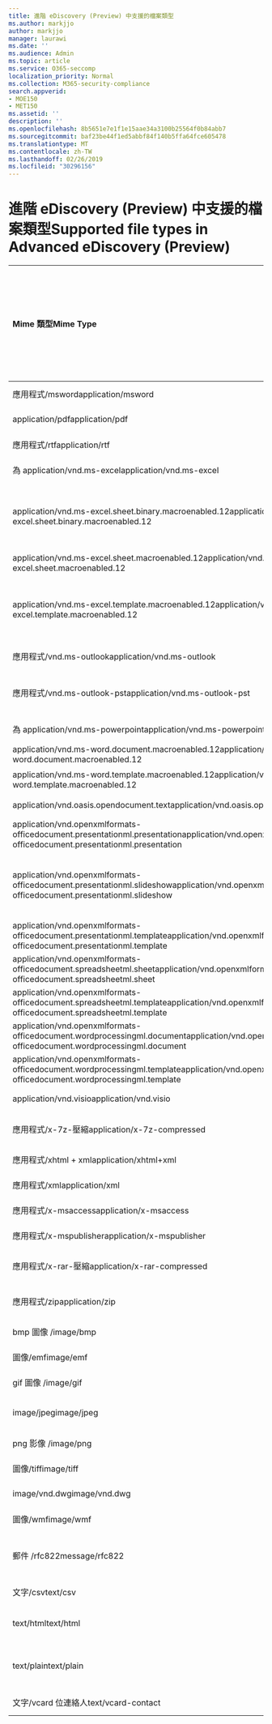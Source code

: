 ```yaml
---
title: 進階 eDiscovery (Preview) 中支援的檔案類型
ms.author: markjjo
author: markjjo
manager: laurawi
ms.date: ''
ms.audience: Admin
ms.topic: article
ms.service: O365-seccomp
localization_priority: Normal
ms.collection: M365-security-compliance
search.appverid:
- MOE150
- MET150
ms.assetid: ''
description: ''
ms.openlocfilehash: 8b5651e7e1f1e15aae34a3100b25564f0b84abb7
ms.sourcegitcommit: baf23be44f1ed5abbf84f140b5ffa64fce605478
ms.translationtype: MT
ms.contentlocale: zh-TW
ms.lasthandoff: 02/26/2019
ms.locfileid: "30296156"
---
```

# <a name="supported-file-types-in-advanced-ediscovery-preview"></a><span data-ttu-id="0fb64-102">進階 eDiscovery (Preview) 中支援的檔案類型</span><span class="sxs-lookup"><span data-stu-id="0fb64-102">Supported file types in Advanced eDiscovery (Preview)</span></span>


| <span data-ttu-id="0fb64-103">Mime 類型</span><span class="sxs-lookup"><span data-stu-id="0fb64-103">Mime Type</span></span> | <span data-ttu-id="0fb64-104">檔案類別 （例如圖像、 封存、 電子郵件、 Office Doc、 等）</span><span class="sxs-lookup"><span data-stu-id="0fb64-104">File Class (i.e. Image, Archive, Email, Office Doc, etc.)</span></span> | <span data-ttu-id="0fb64-105">原生檢視器</span><span class="sxs-lookup"><span data-stu-id="0fb64-105">Native Viewer</span></span> | <span data-ttu-id="0fb64-106">文字</span><span class="sxs-lookup"><span data-stu-id="0fb64-106">Text</span></span> | <span data-ttu-id="0fb64-107">加上註解檢視器</span><span class="sxs-lookup"><span data-stu-id="0fb64-107">Annotate Viewer</span></span> | <span data-ttu-id="0fb64-108">容器擷取</span><span class="sxs-lookup"><span data-stu-id="0fb64-108">Container Extraction</span></span> | <span data-ttu-id="0fb64-109">可能的延伸模組</span><span class="sxs-lookup"><span data-stu-id="0fb64-109">Possible Extensions</span></span> |
| :- | :- | :- | :- | :- | :- | :- |
| <span data-ttu-id="0fb64-110">應用程式/msword</span><span class="sxs-lookup"><span data-stu-id="0fb64-110">application/msword</span></span> | <span data-ttu-id="0fb64-111">文件</span><span class="sxs-lookup"><span data-stu-id="0fb64-111">Document</span></span> | <span data-ttu-id="0fb64-112">是</span><span class="sxs-lookup"><span data-stu-id="0fb64-112">Yes</span></span> | <span data-ttu-id="0fb64-113">是 </span><span class="sxs-lookup"><span data-stu-id="0fb64-113">Yes</span></span> | <span data-ttu-id="0fb64-114">有</span><span class="sxs-lookup"><span data-stu-id="0fb64-114">Yes</span></span> | <span data-ttu-id="0fb64-115">否</span><span class="sxs-lookup"><span data-stu-id="0fb64-115">No</span></span> | <span data-ttu-id="0fb64-116">.doc、.dat</span><span class="sxs-lookup"><span data-stu-id="0fb64-116">.doc; .dat</span></span> |
| <span data-ttu-id="0fb64-117">application/pdf</span><span class="sxs-lookup"><span data-stu-id="0fb64-117">application/pdf</span></span> | <span data-ttu-id="0fb64-118">文件</span><span class="sxs-lookup"><span data-stu-id="0fb64-118">Document</span></span> | <span data-ttu-id="0fb64-119">是</span><span class="sxs-lookup"><span data-stu-id="0fb64-119">Yes</span></span> | <span data-ttu-id="0fb64-120">是 </span><span class="sxs-lookup"><span data-stu-id="0fb64-120">Yes</span></span> | <span data-ttu-id="0fb64-121">有</span><span class="sxs-lookup"><span data-stu-id="0fb64-121">Yes</span></span> | <span data-ttu-id="0fb64-122">否</span><span class="sxs-lookup"><span data-stu-id="0fb64-122">No</span></span> | <span data-ttu-id="0fb64-123">.pdf</span><span class="sxs-lookup"><span data-stu-id="0fb64-123">.pdf</span></span> |
| <span data-ttu-id="0fb64-124">應用程式/rtf</span><span class="sxs-lookup"><span data-stu-id="0fb64-124">application/rtf</span></span> | <span data-ttu-id="0fb64-125">文件</span><span class="sxs-lookup"><span data-stu-id="0fb64-125">Document</span></span> | <span data-ttu-id="0fb64-126">是</span><span class="sxs-lookup"><span data-stu-id="0fb64-126">Yes</span></span> | <span data-ttu-id="0fb64-127">是 </span><span class="sxs-lookup"><span data-stu-id="0fb64-127">Yes</span></span> | <span data-ttu-id="0fb64-128">有</span><span class="sxs-lookup"><span data-stu-id="0fb64-128">Yes</span></span> | <span data-ttu-id="0fb64-129">否</span><span class="sxs-lookup"><span data-stu-id="0fb64-129">No</span></span> | <span data-ttu-id="0fb64-130">.rtf;。文件</span><span class="sxs-lookup"><span data-stu-id="0fb64-130">.rtf;.doc</span></span> |
| <span data-ttu-id="0fb64-131">為 application/vnd.ms-excel</span><span class="sxs-lookup"><span data-stu-id="0fb64-131">application/vnd.ms-excel</span></span> | <span data-ttu-id="0fb64-132">文件</span><span class="sxs-lookup"><span data-stu-id="0fb64-132">Document</span></span> | <span data-ttu-id="0fb64-133">是</span><span class="sxs-lookup"><span data-stu-id="0fb64-133">Yes</span></span> | <span data-ttu-id="0fb64-134">是 </span><span class="sxs-lookup"><span data-stu-id="0fb64-134">Yes</span></span> | <span data-ttu-id="0fb64-135">有</span><span class="sxs-lookup"><span data-stu-id="0fb64-135">Yes</span></span> | <span data-ttu-id="0fb64-136">否</span><span class="sxs-lookup"><span data-stu-id="0fb64-136">No</span></span> | <span data-ttu-id="0fb64-137">.xls ；.dat</span><span class="sxs-lookup"><span data-stu-id="0fb64-137">.xls; .dat</span></span> |
| <span data-ttu-id="0fb64-138">application/vnd.ms-excel.sheet.binary.macroenabled.12</span><span class="sxs-lookup"><span data-stu-id="0fb64-138">application/vnd.ms-excel.sheet.binary.macroenabled.12</span></span> | <span data-ttu-id="0fb64-139">產能 / 開啟文件格式</span><span class="sxs-lookup"><span data-stu-id="0fb64-139">Productivity / Open Document Format</span></span> | <span data-ttu-id="0fb64-140">是</span><span class="sxs-lookup"><span data-stu-id="0fb64-140">Yes</span></span> | <span data-ttu-id="0fb64-141">有</span><span class="sxs-lookup"><span data-stu-id="0fb64-141">Yes</span></span> | <span data-ttu-id="0fb64-142">否</span><span class="sxs-lookup"><span data-stu-id="0fb64-142">No</span></span> | <span data-ttu-id="0fb64-143">否</span><span class="sxs-lookup"><span data-stu-id="0fb64-143">No</span></span> | <span data-ttu-id="0fb64-144">.xlsb</span><span class="sxs-lookup"><span data-stu-id="0fb64-144">.xlsb</span></span> |
| <span data-ttu-id="0fb64-145">application/vnd.ms-excel.sheet.macroenabled.12</span><span class="sxs-lookup"><span data-stu-id="0fb64-145">application/vnd.ms-excel.sheet.macroenabled.12</span></span> | <span data-ttu-id="0fb64-146">文件</span><span class="sxs-lookup"><span data-stu-id="0fb64-146">Document</span></span> | <span data-ttu-id="0fb64-147">是</span><span class="sxs-lookup"><span data-stu-id="0fb64-147">Yes</span></span> | <span data-ttu-id="0fb64-148">是 </span><span class="sxs-lookup"><span data-stu-id="0fb64-148">Yes</span></span> | <span data-ttu-id="0fb64-149">有</span><span class="sxs-lookup"><span data-stu-id="0fb64-149">Yes</span></span> | <span data-ttu-id="0fb64-150">否</span><span class="sxs-lookup"><span data-stu-id="0fb64-150">No</span></span> | <span data-ttu-id="0fb64-151">.xlsm</span><span class="sxs-lookup"><span data-stu-id="0fb64-151">.xlsm</span></span> |
| <span data-ttu-id="0fb64-152">application/vnd.ms-excel.template.macroenabled.12</span><span class="sxs-lookup"><span data-stu-id="0fb64-152">application/vnd.ms-excel.template.macroenabled.12</span></span> | <span data-ttu-id="0fb64-153">產能 / 開啟文件格式</span><span class="sxs-lookup"><span data-stu-id="0fb64-153">Productivity / Open Document Format</span></span> | <span data-ttu-id="0fb64-154">否</span><span class="sxs-lookup"><span data-stu-id="0fb64-154">No</span></span> | <span data-ttu-id="0fb64-155">是</span><span class="sxs-lookup"><span data-stu-id="0fb64-155">Yes</span></span> | <span data-ttu-id="0fb64-156">否</span><span class="sxs-lookup"><span data-stu-id="0fb64-156">No</span></span> | <span data-ttu-id="0fb64-157">否</span><span class="sxs-lookup"><span data-stu-id="0fb64-157">No</span></span> | <span data-ttu-id="0fb64-158">.xltm</span><span class="sxs-lookup"><span data-stu-id="0fb64-158">.xltm</span></span> |
| <span data-ttu-id="0fb64-159">應用程式/vnd.ms-outlook</span><span class="sxs-lookup"><span data-stu-id="0fb64-159">application/vnd.ms-outlook</span></span> | <span data-ttu-id="0fb64-160">生產力</span><span class="sxs-lookup"><span data-stu-id="0fb64-160">Productivity</span></span> | <span data-ttu-id="0fb64-161">否</span><span class="sxs-lookup"><span data-stu-id="0fb64-161">No</span></span> | <span data-ttu-id="0fb64-162">否</span><span class="sxs-lookup"><span data-stu-id="0fb64-162">No</span></span> | <span data-ttu-id="0fb64-163">否</span><span class="sxs-lookup"><span data-stu-id="0fb64-163">No</span></span> | <span data-ttu-id="0fb64-164">否</span><span class="sxs-lookup"><span data-stu-id="0fb64-164">No</span></span> | <span data-ttu-id="0fb64-165">.msg</span><span class="sxs-lookup"><span data-stu-id="0fb64-165">.msg</span></span> |
| <span data-ttu-id="0fb64-166">應用程式/vnd.ms-outlook-pst</span><span class="sxs-lookup"><span data-stu-id="0fb64-166">application/vnd.ms-outlook-pst</span></span> | <span data-ttu-id="0fb64-167">產能 / 共同作業</span><span class="sxs-lookup"><span data-stu-id="0fb64-167">Productivity / Collaboration</span></span> | <span data-ttu-id="0fb64-168">否</span><span class="sxs-lookup"><span data-stu-id="0fb64-168">No</span></span> | <span data-ttu-id="0fb64-169">否</span><span class="sxs-lookup"><span data-stu-id="0fb64-169">No</span></span> | <span data-ttu-id="0fb64-170">否</span><span class="sxs-lookup"><span data-stu-id="0fb64-170">No</span></span> | <span data-ttu-id="0fb64-171">是</span><span class="sxs-lookup"><span data-stu-id="0fb64-171">Yes</span></span> | <span data-ttu-id="0fb64-172">.pst</span><span class="sxs-lookup"><span data-stu-id="0fb64-172">.pst</span></span> |
| <span data-ttu-id="0fb64-173">為 application/vnd.ms-powerpoint</span><span class="sxs-lookup"><span data-stu-id="0fb64-173">application/vnd.ms-powerpoint</span></span> | <span data-ttu-id="0fb64-174">文件</span><span class="sxs-lookup"><span data-stu-id="0fb64-174">Document</span></span> | <span data-ttu-id="0fb64-175">是</span><span class="sxs-lookup"><span data-stu-id="0fb64-175">Yes</span></span> | <span data-ttu-id="0fb64-176">是 </span><span class="sxs-lookup"><span data-stu-id="0fb64-176">Yes</span></span> | <span data-ttu-id="0fb64-177">有</span><span class="sxs-lookup"><span data-stu-id="0fb64-177">Yes</span></span> | <span data-ttu-id="0fb64-178">否</span><span class="sxs-lookup"><span data-stu-id="0fb64-178">No</span></span> | <span data-ttu-id="0fb64-179">.ppt、.pps ；。pot</span><span class="sxs-lookup"><span data-stu-id="0fb64-179">.ppt; .pps;.pot</span></span> |
| <span data-ttu-id="0fb64-180">application/vnd.ms-word.document.macroenabled.12</span><span class="sxs-lookup"><span data-stu-id="0fb64-180">application/vnd.ms-word.document.macroenabled.12</span></span> | <span data-ttu-id="0fb64-181">文件</span><span class="sxs-lookup"><span data-stu-id="0fb64-181">Document</span></span> | <span data-ttu-id="0fb64-182">是</span><span class="sxs-lookup"><span data-stu-id="0fb64-182">Yes</span></span> | <span data-ttu-id="0fb64-183">是 </span><span class="sxs-lookup"><span data-stu-id="0fb64-183">Yes</span></span> | <span data-ttu-id="0fb64-184">有</span><span class="sxs-lookup"><span data-stu-id="0fb64-184">Yes</span></span> | <span data-ttu-id="0fb64-185">否</span><span class="sxs-lookup"><span data-stu-id="0fb64-185">No</span></span> | <span data-ttu-id="0fb64-186">.docm</span><span class="sxs-lookup"><span data-stu-id="0fb64-186">.docm</span></span> |
| <span data-ttu-id="0fb64-187">application/vnd.ms-word.template.macroenabled.12</span><span class="sxs-lookup"><span data-stu-id="0fb64-187">application/vnd.ms-word.template.macroenabled.12</span></span> | <span data-ttu-id="0fb64-188">文件</span><span class="sxs-lookup"><span data-stu-id="0fb64-188">Document</span></span> | <span data-ttu-id="0fb64-189">是</span><span class="sxs-lookup"><span data-stu-id="0fb64-189">Yes</span></span> | <span data-ttu-id="0fb64-190">是 </span><span class="sxs-lookup"><span data-stu-id="0fb64-190">Yes</span></span> | <span data-ttu-id="0fb64-191">有</span><span class="sxs-lookup"><span data-stu-id="0fb64-191">Yes</span></span> | <span data-ttu-id="0fb64-192">否</span><span class="sxs-lookup"><span data-stu-id="0fb64-192">No</span></span> | <span data-ttu-id="0fb64-193">.dotm</span><span class="sxs-lookup"><span data-stu-id="0fb64-193">.dotm</span></span> |
| <span data-ttu-id="0fb64-194">application/vnd.oasis.opendocument.text</span><span class="sxs-lookup"><span data-stu-id="0fb64-194">application/vnd.oasis.opendocument.text</span></span> | <span data-ttu-id="0fb64-195">文件</span><span class="sxs-lookup"><span data-stu-id="0fb64-195">Document</span></span> | <span data-ttu-id="0fb64-196">是</span><span class="sxs-lookup"><span data-stu-id="0fb64-196">Yes</span></span> | <span data-ttu-id="0fb64-197">是 </span><span class="sxs-lookup"><span data-stu-id="0fb64-197">Yes</span></span> | <span data-ttu-id="0fb64-198">有</span><span class="sxs-lookup"><span data-stu-id="0fb64-198">Yes</span></span> | <span data-ttu-id="0fb64-199">否</span><span class="sxs-lookup"><span data-stu-id="0fb64-199">No</span></span> | <span data-ttu-id="0fb64-200">.odt;</span><span class="sxs-lookup"><span data-stu-id="0fb64-200">.odt;</span></span>  |
| <span data-ttu-id="0fb64-201">application/vnd.openxmlformats-officedocument.presentationml.presentation</span><span class="sxs-lookup"><span data-stu-id="0fb64-201">application/vnd.openxmlformats-officedocument.presentationml.presentation</span></span> | <span data-ttu-id="0fb64-202">文件</span><span class="sxs-lookup"><span data-stu-id="0fb64-202">Document</span></span> | <span data-ttu-id="0fb64-203">是</span><span class="sxs-lookup"><span data-stu-id="0fb64-203">Yes</span></span> | <span data-ttu-id="0fb64-204">是 </span><span class="sxs-lookup"><span data-stu-id="0fb64-204">Yes</span></span> | <span data-ttu-id="0fb64-205">有</span><span class="sxs-lookup"><span data-stu-id="0fb64-205">Yes</span></span> | <span data-ttu-id="0fb64-206">否</span><span class="sxs-lookup"><span data-stu-id="0fb64-206">No</span></span> | <span data-ttu-id="0fb64-207">.pptx</span><span class="sxs-lookup"><span data-stu-id="0fb64-207">.pptx</span></span> |
| <span data-ttu-id="0fb64-208">application/vnd.openxmlformats-officedocument.presentationml.slideshow</span><span class="sxs-lookup"><span data-stu-id="0fb64-208">application/vnd.openxmlformats-officedocument.presentationml.slideshow</span></span> | <span data-ttu-id="0fb64-209">產能 / 開啟文件格式</span><span class="sxs-lookup"><span data-stu-id="0fb64-209">Productivity / Open Document Format</span></span> | <span data-ttu-id="0fb64-210">是</span><span class="sxs-lookup"><span data-stu-id="0fb64-210">Yes</span></span> | <span data-ttu-id="0fb64-211">是 </span><span class="sxs-lookup"><span data-stu-id="0fb64-211">Yes</span></span> | <span data-ttu-id="0fb64-212">有</span><span class="sxs-lookup"><span data-stu-id="0fb64-212">Yes</span></span> | <span data-ttu-id="0fb64-213">否</span><span class="sxs-lookup"><span data-stu-id="0fb64-213">No</span></span> | <span data-ttu-id="0fb64-214">.ppsx</span><span class="sxs-lookup"><span data-stu-id="0fb64-214">.ppsx</span></span> |
| <span data-ttu-id="0fb64-215">application/vnd.openxmlformats-officedocument.presentationml.template</span><span class="sxs-lookup"><span data-stu-id="0fb64-215">application/vnd.openxmlformats-officedocument.presentationml.template</span></span> | <span data-ttu-id="0fb64-216">文件</span><span class="sxs-lookup"><span data-stu-id="0fb64-216">Document</span></span> | <span data-ttu-id="0fb64-217">是</span><span class="sxs-lookup"><span data-stu-id="0fb64-217">Yes</span></span> | <span data-ttu-id="0fb64-218">是 </span><span class="sxs-lookup"><span data-stu-id="0fb64-218">Yes</span></span> | <span data-ttu-id="0fb64-219">有</span><span class="sxs-lookup"><span data-stu-id="0fb64-219">Yes</span></span> | <span data-ttu-id="0fb64-220">否</span><span class="sxs-lookup"><span data-stu-id="0fb64-220">No</span></span> | <span data-ttu-id="0fb64-221">.potx</span><span class="sxs-lookup"><span data-stu-id="0fb64-221">.potx</span></span> |
| <span data-ttu-id="0fb64-222">application/vnd.openxmlformats-officedocument.spreadsheetml.sheet</span><span class="sxs-lookup"><span data-stu-id="0fb64-222">application/vnd.openxmlformats-officedocument.spreadsheetml.sheet</span></span> | <span data-ttu-id="0fb64-223">文件</span><span class="sxs-lookup"><span data-stu-id="0fb64-223">Document</span></span> | <span data-ttu-id="0fb64-224">是</span><span class="sxs-lookup"><span data-stu-id="0fb64-224">Yes</span></span> | <span data-ttu-id="0fb64-225">是 </span><span class="sxs-lookup"><span data-stu-id="0fb64-225">Yes</span></span> | <span data-ttu-id="0fb64-226">有</span><span class="sxs-lookup"><span data-stu-id="0fb64-226">Yes</span></span> | <span data-ttu-id="0fb64-227">否</span><span class="sxs-lookup"><span data-stu-id="0fb64-227">No</span></span> | <span data-ttu-id="0fb64-228">.xlsx</span><span class="sxs-lookup"><span data-stu-id="0fb64-228">.xlsx</span></span> |
| <span data-ttu-id="0fb64-229">application/vnd.openxmlformats-officedocument.spreadsheetml.template</span><span class="sxs-lookup"><span data-stu-id="0fb64-229">application/vnd.openxmlformats-officedocument.spreadsheetml.template</span></span> | <span data-ttu-id="0fb64-230">文件</span><span class="sxs-lookup"><span data-stu-id="0fb64-230">Document</span></span> | <span data-ttu-id="0fb64-231">是</span><span class="sxs-lookup"><span data-stu-id="0fb64-231">Yes</span></span> | <span data-ttu-id="0fb64-232">是 </span><span class="sxs-lookup"><span data-stu-id="0fb64-232">Yes</span></span> | <span data-ttu-id="0fb64-233">有</span><span class="sxs-lookup"><span data-stu-id="0fb64-233">Yes</span></span> | <span data-ttu-id="0fb64-234">否</span><span class="sxs-lookup"><span data-stu-id="0fb64-234">No</span></span> | <span data-ttu-id="0fb64-235">.xltx</span><span class="sxs-lookup"><span data-stu-id="0fb64-235">.xltx</span></span> |
| <span data-ttu-id="0fb64-236">application/vnd.openxmlformats-officedocument.wordprocessingml.document</span><span class="sxs-lookup"><span data-stu-id="0fb64-236">application/vnd.openxmlformats-officedocument.wordprocessingml.document</span></span> | <span data-ttu-id="0fb64-237">文件</span><span class="sxs-lookup"><span data-stu-id="0fb64-237">Document</span></span> | <span data-ttu-id="0fb64-238">是</span><span class="sxs-lookup"><span data-stu-id="0fb64-238">Yes</span></span> | <span data-ttu-id="0fb64-239">是 </span><span class="sxs-lookup"><span data-stu-id="0fb64-239">Yes</span></span> | <span data-ttu-id="0fb64-240">有</span><span class="sxs-lookup"><span data-stu-id="0fb64-240">Yes</span></span> | <span data-ttu-id="0fb64-241">否</span><span class="sxs-lookup"><span data-stu-id="0fb64-241">No</span></span> | <span data-ttu-id="0fb64-242">.docx</span><span class="sxs-lookup"><span data-stu-id="0fb64-242">.docx</span></span> |
| <span data-ttu-id="0fb64-243">application/vnd.openxmlformats-officedocument.wordprocessingml.template</span><span class="sxs-lookup"><span data-stu-id="0fb64-243">application/vnd.openxmlformats-officedocument.wordprocessingml.template</span></span> | <span data-ttu-id="0fb64-244">文件</span><span class="sxs-lookup"><span data-stu-id="0fb64-244">Document</span></span> | <span data-ttu-id="0fb64-245">是</span><span class="sxs-lookup"><span data-stu-id="0fb64-245">Yes</span></span> | <span data-ttu-id="0fb64-246">是 </span><span class="sxs-lookup"><span data-stu-id="0fb64-246">Yes</span></span> | <span data-ttu-id="0fb64-247">有</span><span class="sxs-lookup"><span data-stu-id="0fb64-247">Yes</span></span> | <span data-ttu-id="0fb64-248">否</span><span class="sxs-lookup"><span data-stu-id="0fb64-248">No</span></span> | <span data-ttu-id="0fb64-249">.dotx</span><span class="sxs-lookup"><span data-stu-id="0fb64-249">.dotx</span></span> |
| <span data-ttu-id="0fb64-250">application/vnd.visio</span><span class="sxs-lookup"><span data-stu-id="0fb64-250">application/vnd.visio</span></span> | <span data-ttu-id="0fb64-251">文件</span><span class="sxs-lookup"><span data-stu-id="0fb64-251">Document</span></span> | <span data-ttu-id="0fb64-252">是</span><span class="sxs-lookup"><span data-stu-id="0fb64-252">Yes</span></span> | <span data-ttu-id="0fb64-253">是 </span><span class="sxs-lookup"><span data-stu-id="0fb64-253">Yes</span></span> | <span data-ttu-id="0fb64-254">有</span><span class="sxs-lookup"><span data-stu-id="0fb64-254">Yes</span></span> | <span data-ttu-id="0fb64-255">否</span><span class="sxs-lookup"><span data-stu-id="0fb64-255">No</span></span> | <span data-ttu-id="0fb64-256">.vsd</span><span class="sxs-lookup"><span data-stu-id="0fb64-256">.vsd</span></span> |
| <span data-ttu-id="0fb64-257">應用程式/x-7z-壓縮</span><span class="sxs-lookup"><span data-stu-id="0fb64-257">application/x-7z-compressed</span></span> | <span data-ttu-id="0fb64-258">封存 / 容器</span><span class="sxs-lookup"><span data-stu-id="0fb64-258">Archive / Container</span></span> | <span data-ttu-id="0fb64-259">否</span><span class="sxs-lookup"><span data-stu-id="0fb64-259">No</span></span> | <span data-ttu-id="0fb64-260">否</span><span class="sxs-lookup"><span data-stu-id="0fb64-260">No</span></span> | <span data-ttu-id="0fb64-261">否</span><span class="sxs-lookup"><span data-stu-id="0fb64-261">No</span></span> | <span data-ttu-id="0fb64-262">是</span><span class="sxs-lookup"><span data-stu-id="0fb64-262">Yes</span></span> | <span data-ttu-id="0fb64-263">.7z</span><span class="sxs-lookup"><span data-stu-id="0fb64-263">.7z</span></span> |
| <span data-ttu-id="0fb64-264">應用程式/xhtml + xml</span><span class="sxs-lookup"><span data-stu-id="0fb64-264">application/xhtml+xml</span></span> | <span data-ttu-id="0fb64-265">文件</span><span class="sxs-lookup"><span data-stu-id="0fb64-265">Document</span></span> | <span data-ttu-id="0fb64-266">是</span><span class="sxs-lookup"><span data-stu-id="0fb64-266">Yes</span></span> | <span data-ttu-id="0fb64-267">是 </span><span class="sxs-lookup"><span data-stu-id="0fb64-267">Yes</span></span> | <span data-ttu-id="0fb64-268">有</span><span class="sxs-lookup"><span data-stu-id="0fb64-268">Yes</span></span> | <span data-ttu-id="0fb64-269">否</span><span class="sxs-lookup"><span data-stu-id="0fb64-269">No</span></span> | <span data-ttu-id="0fb64-270">.xhtml</span><span class="sxs-lookup"><span data-stu-id="0fb64-270">.xhtml</span></span> |
| <span data-ttu-id="0fb64-271">應用程式/xml</span><span class="sxs-lookup"><span data-stu-id="0fb64-271">application/xml</span></span> | <span data-ttu-id="0fb64-272">文件</span><span class="sxs-lookup"><span data-stu-id="0fb64-272">Document</span></span> | <span data-ttu-id="0fb64-273">是</span><span class="sxs-lookup"><span data-stu-id="0fb64-273">Yes</span></span> | <span data-ttu-id="0fb64-274">是 </span><span class="sxs-lookup"><span data-stu-id="0fb64-274">Yes</span></span> | <span data-ttu-id="0fb64-275">有</span><span class="sxs-lookup"><span data-stu-id="0fb64-275">Yes</span></span> | <span data-ttu-id="0fb64-276">否</span><span class="sxs-lookup"><span data-stu-id="0fb64-276">No</span></span> | <span data-ttu-id="0fb64-277">.xml</span><span class="sxs-lookup"><span data-stu-id="0fb64-277">.xml</span></span> |
| <span data-ttu-id="0fb64-278">應用程式/x-msaccess</span><span class="sxs-lookup"><span data-stu-id="0fb64-278">application/x-msaccess</span></span> | <span data-ttu-id="0fb64-279">文件</span><span class="sxs-lookup"><span data-stu-id="0fb64-279">Document</span></span> | <span data-ttu-id="0fb64-280">是</span><span class="sxs-lookup"><span data-stu-id="0fb64-280">Yes</span></span> | <span data-ttu-id="0fb64-281">是 </span><span class="sxs-lookup"><span data-stu-id="0fb64-281">Yes</span></span> | <span data-ttu-id="0fb64-282">有</span><span class="sxs-lookup"><span data-stu-id="0fb64-282">Yes</span></span> | <span data-ttu-id="0fb64-283">否</span><span class="sxs-lookup"><span data-stu-id="0fb64-283">No</span></span> | <span data-ttu-id="0fb64-284">.mdb</span><span class="sxs-lookup"><span data-stu-id="0fb64-284">.mdb</span></span> |
| <span data-ttu-id="0fb64-285">應用程式/x-mspublisher</span><span class="sxs-lookup"><span data-stu-id="0fb64-285">application/x-mspublisher</span></span> | <span data-ttu-id="0fb64-286">文件</span><span class="sxs-lookup"><span data-stu-id="0fb64-286">Document</span></span> | <span data-ttu-id="0fb64-287">是</span><span class="sxs-lookup"><span data-stu-id="0fb64-287">Yes</span></span> | <span data-ttu-id="0fb64-288">是 </span><span class="sxs-lookup"><span data-stu-id="0fb64-288">Yes</span></span> | <span data-ttu-id="0fb64-289">有</span><span class="sxs-lookup"><span data-stu-id="0fb64-289">Yes</span></span> | <span data-ttu-id="0fb64-290">否</span><span class="sxs-lookup"><span data-stu-id="0fb64-290">No</span></span> | <span data-ttu-id="0fb64-291">.pub</span><span class="sxs-lookup"><span data-stu-id="0fb64-291">.pub</span></span> |
| <span data-ttu-id="0fb64-292">應用程式/x-rar-壓縮</span><span class="sxs-lookup"><span data-stu-id="0fb64-292">application/x-rar-compressed</span></span> | <span data-ttu-id="0fb64-293">封存 / 容器</span><span class="sxs-lookup"><span data-stu-id="0fb64-293">Archive / Container</span></span> | <span data-ttu-id="0fb64-294">否</span><span class="sxs-lookup"><span data-stu-id="0fb64-294">No</span></span> | <span data-ttu-id="0fb64-295">否</span><span class="sxs-lookup"><span data-stu-id="0fb64-295">No</span></span> | <span data-ttu-id="0fb64-296">否</span><span class="sxs-lookup"><span data-stu-id="0fb64-296">No</span></span> | <span data-ttu-id="0fb64-297">是</span><span class="sxs-lookup"><span data-stu-id="0fb64-297">Yes</span></span> | <span data-ttu-id="0fb64-298">.rar</span><span class="sxs-lookup"><span data-stu-id="0fb64-298">.rar</span></span> |
| <span data-ttu-id="0fb64-299">應用程式/zip</span><span class="sxs-lookup"><span data-stu-id="0fb64-299">application/zip</span></span> | <span data-ttu-id="0fb64-300">封存 / 容器</span><span class="sxs-lookup"><span data-stu-id="0fb64-300">Archive / Container</span></span> | <span data-ttu-id="0fb64-301">否</span><span class="sxs-lookup"><span data-stu-id="0fb64-301">No</span></span> | <span data-ttu-id="0fb64-302">否</span><span class="sxs-lookup"><span data-stu-id="0fb64-302">No</span></span> | <span data-ttu-id="0fb64-303">否</span><span class="sxs-lookup"><span data-stu-id="0fb64-303">No</span></span> | <span data-ttu-id="0fb64-304">是</span><span class="sxs-lookup"><span data-stu-id="0fb64-304">Yes</span></span> | <span data-ttu-id="0fb64-305">.zip</span><span class="sxs-lookup"><span data-stu-id="0fb64-305">.zip</span></span> |
| <span data-ttu-id="0fb64-306">bmp 圖像 /</span><span class="sxs-lookup"><span data-stu-id="0fb64-306">image/bmp</span></span> | <span data-ttu-id="0fb64-307">影像</span><span class="sxs-lookup"><span data-stu-id="0fb64-307">Image</span></span> | <span data-ttu-id="0fb64-308">是</span><span class="sxs-lookup"><span data-stu-id="0fb64-308">Yes</span></span> | <span data-ttu-id="0fb64-309">是 </span><span class="sxs-lookup"><span data-stu-id="0fb64-309">Yes</span></span> | <span data-ttu-id="0fb64-310">有</span><span class="sxs-lookup"><span data-stu-id="0fb64-310">Yes</span></span> | <span data-ttu-id="0fb64-311">否</span><span class="sxs-lookup"><span data-stu-id="0fb64-311">No</span></span> | <span data-ttu-id="0fb64-312">.bmp</span><span class="sxs-lookup"><span data-stu-id="0fb64-312">.bmp</span></span> |
| <span data-ttu-id="0fb64-313">圖像/emf</span><span class="sxs-lookup"><span data-stu-id="0fb64-313">image/emf</span></span> | <span data-ttu-id="0fb64-314">影像</span><span class="sxs-lookup"><span data-stu-id="0fb64-314">Image</span></span> | <span data-ttu-id="0fb64-315">是</span><span class="sxs-lookup"><span data-stu-id="0fb64-315">Yes</span></span> | <span data-ttu-id="0fb64-316">是 </span><span class="sxs-lookup"><span data-stu-id="0fb64-316">Yes</span></span> | <span data-ttu-id="0fb64-317">有</span><span class="sxs-lookup"><span data-stu-id="0fb64-317">Yes</span></span> | <span data-ttu-id="0fb64-318">否</span><span class="sxs-lookup"><span data-stu-id="0fb64-318">No</span></span> | <span data-ttu-id="0fb64-319">.emf</span><span class="sxs-lookup"><span data-stu-id="0fb64-319">.emf</span></span> |
| <span data-ttu-id="0fb64-320">gif 圖像 /</span><span class="sxs-lookup"><span data-stu-id="0fb64-320">image/gif</span></span> | <span data-ttu-id="0fb64-321">文件</span><span class="sxs-lookup"><span data-stu-id="0fb64-321">Document</span></span> | <span data-ttu-id="0fb64-322">是</span><span class="sxs-lookup"><span data-stu-id="0fb64-322">Yes</span></span> | <span data-ttu-id="0fb64-323">是 </span><span class="sxs-lookup"><span data-stu-id="0fb64-323">Yes</span></span> | <span data-ttu-id="0fb64-324">有</span><span class="sxs-lookup"><span data-stu-id="0fb64-324">Yes</span></span> | <span data-ttu-id="0fb64-325">否</span><span class="sxs-lookup"><span data-stu-id="0fb64-325">No</span></span> | <span data-ttu-id="0fb64-326">.gif</span><span class="sxs-lookup"><span data-stu-id="0fb64-326">.gif</span></span> |
| <span data-ttu-id="0fb64-327">image/jpeg</span><span class="sxs-lookup"><span data-stu-id="0fb64-327">image/jpeg</span></span> | <span data-ttu-id="0fb64-328">影像</span><span class="sxs-lookup"><span data-stu-id="0fb64-328">Image</span></span> | <span data-ttu-id="0fb64-329">是</span><span class="sxs-lookup"><span data-stu-id="0fb64-329">Yes</span></span> | <span data-ttu-id="0fb64-330">是 </span><span class="sxs-lookup"><span data-stu-id="0fb64-330">Yes</span></span> | <span data-ttu-id="0fb64-331">有</span><span class="sxs-lookup"><span data-stu-id="0fb64-331">Yes</span></span> | <span data-ttu-id="0fb64-332">否</span><span class="sxs-lookup"><span data-stu-id="0fb64-332">No</span></span> | <span data-ttu-id="0fb64-333">.jpg、.jpeg、.dat;。jpgt</span><span class="sxs-lookup"><span data-stu-id="0fb64-333">.jpg; .jpeg; .dat;.jpgt</span></span> |
| <span data-ttu-id="0fb64-334">png 影像 /</span><span class="sxs-lookup"><span data-stu-id="0fb64-334">image/png</span></span> | <span data-ttu-id="0fb64-335">影像</span><span class="sxs-lookup"><span data-stu-id="0fb64-335">Image</span></span> | <span data-ttu-id="0fb64-336">是</span><span class="sxs-lookup"><span data-stu-id="0fb64-336">Yes</span></span> | <span data-ttu-id="0fb64-337">是 </span><span class="sxs-lookup"><span data-stu-id="0fb64-337">Yes</span></span> | <span data-ttu-id="0fb64-338">有</span><span class="sxs-lookup"><span data-stu-id="0fb64-338">Yes</span></span> | <span data-ttu-id="0fb64-339">否</span><span class="sxs-lookup"><span data-stu-id="0fb64-339">No</span></span> | <span data-ttu-id="0fb64-340">.png</span><span class="sxs-lookup"><span data-stu-id="0fb64-340">.png</span></span> |
| <span data-ttu-id="0fb64-341">圖像/tiff</span><span class="sxs-lookup"><span data-stu-id="0fb64-341">image/tiff</span></span> | <span data-ttu-id="0fb64-342">影像</span><span class="sxs-lookup"><span data-stu-id="0fb64-342">Image</span></span> | <span data-ttu-id="0fb64-343">是</span><span class="sxs-lookup"><span data-stu-id="0fb64-343">Yes</span></span> | <span data-ttu-id="0fb64-344">是 </span><span class="sxs-lookup"><span data-stu-id="0fb64-344">Yes</span></span> | <span data-ttu-id="0fb64-345">有</span><span class="sxs-lookup"><span data-stu-id="0fb64-345">Yes</span></span> | <span data-ttu-id="0fb64-346">否</span><span class="sxs-lookup"><span data-stu-id="0fb64-346">No</span></span> | <span data-ttu-id="0fb64-347">.tif</span><span class="sxs-lookup"><span data-stu-id="0fb64-347">.tif</span></span> |
| <span data-ttu-id="0fb64-348">image/vnd.dwg</span><span class="sxs-lookup"><span data-stu-id="0fb64-348">image/vnd.dwg</span></span> | <span data-ttu-id="0fb64-349">文件</span><span class="sxs-lookup"><span data-stu-id="0fb64-349">Document</span></span> | <span data-ttu-id="0fb64-350">是</span><span class="sxs-lookup"><span data-stu-id="0fb64-350">Yes</span></span> | <span data-ttu-id="0fb64-351">是 </span><span class="sxs-lookup"><span data-stu-id="0fb64-351">Yes</span></span> | <span data-ttu-id="0fb64-352">有</span><span class="sxs-lookup"><span data-stu-id="0fb64-352">Yes</span></span> | <span data-ttu-id="0fb64-353">否</span><span class="sxs-lookup"><span data-stu-id="0fb64-353">No</span></span> | <span data-ttu-id="0fb64-354">.dwg;。dxf;</span><span class="sxs-lookup"><span data-stu-id="0fb64-354">.dwg;.dxf;</span></span> |
| <span data-ttu-id="0fb64-355">圖像/wmf</span><span class="sxs-lookup"><span data-stu-id="0fb64-355">image/wmf</span></span> | <span data-ttu-id="0fb64-356">文件</span><span class="sxs-lookup"><span data-stu-id="0fb64-356">Document</span></span> | <span data-ttu-id="0fb64-357">是</span><span class="sxs-lookup"><span data-stu-id="0fb64-357">Yes</span></span> | <span data-ttu-id="0fb64-358">是 </span><span class="sxs-lookup"><span data-stu-id="0fb64-358">Yes</span></span> | <span data-ttu-id="0fb64-359">有</span><span class="sxs-lookup"><span data-stu-id="0fb64-359">Yes</span></span> | <span data-ttu-id="0fb64-360">否</span><span class="sxs-lookup"><span data-stu-id="0fb64-360">No</span></span> | <span data-ttu-id="0fb64-361">.wmf</span><span class="sxs-lookup"><span data-stu-id="0fb64-361">.wmf</span></span> |
| <span data-ttu-id="0fb64-362">郵件 /rfc822</span><span class="sxs-lookup"><span data-stu-id="0fb64-362">message/rfc822</span></span> | <span data-ttu-id="0fb64-363">產能 / 共同作業</span><span class="sxs-lookup"><span data-stu-id="0fb64-363">Productivity / Collaboration</span></span> | <span data-ttu-id="0fb64-364">否</span><span class="sxs-lookup"><span data-stu-id="0fb64-364">No</span></span> | <span data-ttu-id="0fb64-365">否</span><span class="sxs-lookup"><span data-stu-id="0fb64-365">No</span></span> | <span data-ttu-id="0fb64-366">否</span><span class="sxs-lookup"><span data-stu-id="0fb64-366">No</span></span> | <span data-ttu-id="0fb64-367">否</span><span class="sxs-lookup"><span data-stu-id="0fb64-367">No</span></span> | <span data-ttu-id="0fb64-368">.eml</span><span class="sxs-lookup"><span data-stu-id="0fb64-368">.eml</span></span> |
| <span data-ttu-id="0fb64-369">文字/csv</span><span class="sxs-lookup"><span data-stu-id="0fb64-369">text/csv</span></span> | <span data-ttu-id="0fb64-370">文件</span><span class="sxs-lookup"><span data-stu-id="0fb64-370">Document</span></span> | <span data-ttu-id="0fb64-371">是</span><span class="sxs-lookup"><span data-stu-id="0fb64-371">Yes</span></span> | <span data-ttu-id="0fb64-372">是 </span><span class="sxs-lookup"><span data-stu-id="0fb64-372">Yes</span></span> | <span data-ttu-id="0fb64-373">有</span><span class="sxs-lookup"><span data-stu-id="0fb64-373">Yes</span></span> | <span data-ttu-id="0fb64-374">否</span><span class="sxs-lookup"><span data-stu-id="0fb64-374">No</span></span> | <span data-ttu-id="0fb64-375">.csv</span><span class="sxs-lookup"><span data-stu-id="0fb64-375">.csv</span></span> |
| <span data-ttu-id="0fb64-376">text/html</span><span class="sxs-lookup"><span data-stu-id="0fb64-376">text/html</span></span> | <span data-ttu-id="0fb64-377">文件</span><span class="sxs-lookup"><span data-stu-id="0fb64-377">Document</span></span> | <span data-ttu-id="0fb64-378">是</span><span class="sxs-lookup"><span data-stu-id="0fb64-378">Yes</span></span> | <span data-ttu-id="0fb64-379">是 </span><span class="sxs-lookup"><span data-stu-id="0fb64-379">Yes</span></span> | <span data-ttu-id="0fb64-380">有</span><span class="sxs-lookup"><span data-stu-id="0fb64-380">Yes</span></span> | <span data-ttu-id="0fb64-381">否</span><span class="sxs-lookup"><span data-stu-id="0fb64-381">No</span></span> | <span data-ttu-id="0fb64-382">.html;。shtml ；.htm</span><span class="sxs-lookup"><span data-stu-id="0fb64-382">.html;.shtml; .htm</span></span> |
| <span data-ttu-id="0fb64-383">text/plain</span><span class="sxs-lookup"><span data-stu-id="0fb64-383">text/plain</span></span> | <span data-ttu-id="0fb64-384">文件</span><span class="sxs-lookup"><span data-stu-id="0fb64-384">Document</span></span> | <span data-ttu-id="0fb64-385">是</span><span class="sxs-lookup"><span data-stu-id="0fb64-385">Yes</span></span> | <span data-ttu-id="0fb64-386">是 </span><span class="sxs-lookup"><span data-stu-id="0fb64-386">Yes</span></span> | <span data-ttu-id="0fb64-387">有</span><span class="sxs-lookup"><span data-stu-id="0fb64-387">Yes</span></span> | <span data-ttu-id="0fb64-388">否</span><span class="sxs-lookup"><span data-stu-id="0fb64-388">No</span></span> | <span data-ttu-id="0fb64-389">.txt、.css;。詐騙、.pl、.csv、.dat</span><span class="sxs-lookup"><span data-stu-id="0fb64-389">.txt; .css;.con; .pl; .csv; .dat</span></span> |
| <span data-ttu-id="0fb64-390">文字/vcard 位連絡人</span><span class="sxs-lookup"><span data-stu-id="0fb64-390">text/vcard-contact</span></span> | <span data-ttu-id="0fb64-391">文件</span><span class="sxs-lookup"><span data-stu-id="0fb64-391">Document</span></span> | <span data-ttu-id="0fb64-392">是</span><span class="sxs-lookup"><span data-stu-id="0fb64-392">Yes</span></span> | <span data-ttu-id="0fb64-393">是 </span><span class="sxs-lookup"><span data-stu-id="0fb64-393">Yes</span></span> | <span data-ttu-id="0fb64-394">有</span><span class="sxs-lookup"><span data-stu-id="0fb64-394">Yes</span></span> | <span data-ttu-id="0fb64-395">否</span><span class="sxs-lookup"><span data-stu-id="0fb64-395">No</span></span> | <span data-ttu-id="0fb64-396">.vcf</span><span class="sxs-lookup"><span data-stu-id="0fb64-396">.vcf</span></span> |